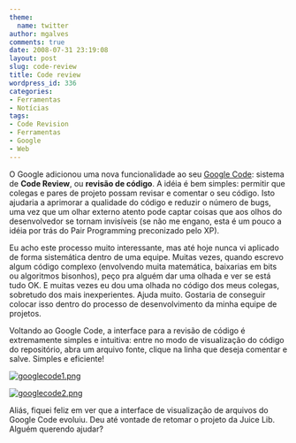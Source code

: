 ```yaml
---
theme:
  name: twitter
author: mgalves
comments: true
date: 2008-07-31 23:19:08
layout: post
slug: code-review
title: Code review
wordpress_id: 336
categories:
- Ferramentas
- Notícias
tags:
- Code Revision
- Ferramentas
- Google
- Web
---
```


O Google adicionou uma nova funcionalidade ao seu [Google Code](http://code.google.com): sistema de **Code Review**, ou **revisão de código**. A idéia é bem simples: permitir que colegas e pares de projeto possam revisar e comentar o seu código. Isto ajudaria a aprimorar a qualidade do código e reduzir o número de bugs, uma vez que um olhar externo atento pode captar coisas que aos olhos do desenvolvedor se tornam invisíveis (se não me engano, esta é um pouco a idéia por trás do Pair Programming preconizado pelo XP).

Eu acho este processo muito interessante, mas até hoje nunca vi aplicado de forma sistemática dentro de uma equipe. Muitas vezes, quando escrevo algum código complexo (envolvendo muita matemática, baixarias em bits ou algoritmos bisonhos), peço pra alguém dar uma olhada e ver se está tudo OK. E muitas vezes eu dou uma olhada no código dos meus colegas, sobretudo dos mais inexperientes. Ajuda muito. Gostaria de conseguir colocar isso dentro do processo de desenvolvimento da minha equipe de projetos.


Voltando ao Google Code, a interface para a revisão de código é extremamente simples e intuitiva: entre no modo de visualização do código do repositório, abra um arquivo fonte, clique na linha que deseja comentar e salve. Simples e eficiente!




[![googlecode1.png](http://beta.log4dev.com/wp-content/uploads/2008/07/googlecode1.png)](http://beta.log4dev.com/wp-content/uploads/2008/07/googlecode1.png)




[![googlecode2.png](http://beta.log4dev.com/wp-content/uploads/2008/07/googlecode2.png)](http://beta.log4dev.com/wp-content/uploads/2008/07/googlecode2.png)




Aliás, fiquei feliz em ver que a interface de visualização de arquivos do Google Code evoluiu. Deu até vontade de retomar o projeto da Juice Lib. Alguém querendo ajudar?
